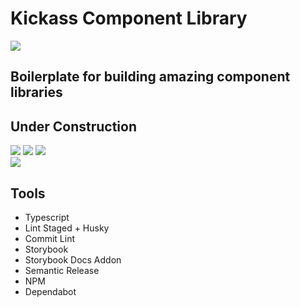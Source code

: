 # Kickass Component Library

<a target="_blank" rel="noopener" href="https://kickass-component-library-git-main.davidcsally.vercel.app/">
  <img src="https://github.com/storybookjs/brand/blob/master/badge/badge-storybook.svg">
</a>

## Boilerplate for building amazing component libraries

## Under Construction

<div>
<img src="https://cdn.theatlantic.com/thumbor/60Ru-wmiq_yZj6n_KgL6XPnGnbw=/media/img/posts/2015/10/Dunes8119construction/original.gif">
<img src="https://images2.minutemediacdn.com/image/upload/c_fit,f_auto,fl_lossy,q_auto,w_728/v1555999902/shape/mentalfloss/construction_8.gif?itok=i0AHeyO3">
<img src="https://cdn.theatlantic.com/thumbor/60Ru-wmiq_yZj6n_KgL6XPnGnbw=/media/img/posts/2015/10/Dunes8119construction/original.gif">
</div>
<img src="https://cdn.theatlantic.com/thumbor/j6p05ljsBCHAkSaW7-9rdVXU_Rk=/media/img/posts/2015/10/mamagnolia_acresunderconstruction/original.gif">

## Tools 
  - Typescript
  - Lint Staged + Husky
  - Commit Lint
  - Storybook
  - Storybook Docs Addon
  - Semantic Release
  - NPM
  - Dependabot
